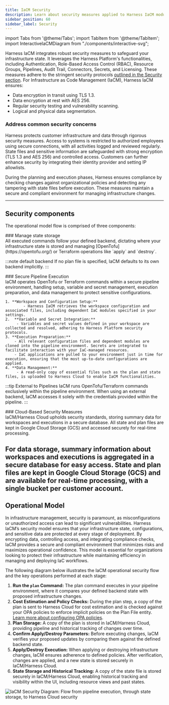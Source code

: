 ```yaml
---
title: IaCM Security
description: Learn about security measures applied to Harness IaCM module.
sidebar_position: 60
sidebar_label: Security
---
```


import Tabs from '@theme/Tabs';
import TabItem from '@theme/TabItem';
import InteractiveIaCMDiagram from "./components/interactive-svg";

Harness IaCM integrates robust security measures to safeguard your infrastructure state. It leverages the Harness Platform's functionalities, including Authentication, Role-Based Access Control (RBAC), Resource Groups, Pipelines, Audit Trail, Connectors, Secrets, and Licensing. These measures adhere to the stringent security protocols [outlined in the Security section](https://www.harness.io/security). For Infrastructure as Code Management (IaCM), Harness IaCM ensures:

- Data encryption in transit using TLS 1.3.
- Data encryption at rest with AES 256.
- Regular security testing and vulnerability scanning.
- Logical and physical data segmentation.

### Address common security concerns

Harness protects customer infrastructure and data through rigorous security measures. Access to systems is restricted to authorized employees using secure connections, with all activities logged and reviewed regularly. State files and sensitive information are safeguarded with strong encryption (TLS 1.3 and AES 256) and controlled access. Customers can further enhance security by integrating their identity provider and setting IP allowlists.

During the planning and execution phases, Harness ensures compliance by checking changes against organizational policies and detecting any tampering with state files before execution. These measures maintain a secure and compliant environment for managing infrastructure changes.

--- 
## Security components
The operational model flow is comprised of three components:
<Tabs>
<TabItem value="Manage state storage">
<div style={{ display: "none" }}>
### Manage state storage
</div>
All executed commands follow your defined backend, dictating where your infrastructure state is stored and managing [OpenTofu](https://opentofu.org/) or Terraform operations like `apply` and `destroy`.

:::note default backend
If no plan file is specified, IaCM defaults to its own backend implicitly.
:::

</TabItem>
<TabItem value="Secure Pipeline Execution">
<div style={{ display: "none" }}>
### Secure Pipeline Execution
</div>
IaCM operates OpenTofu or Terraform commands within a secure pipeline environment, handling setup, variable and secret management, execution preparation, and data management to protect sensitive configurations.

	1. **Workspace and Configuration Setup:**
            - Harness IaCM retrieves the workspace configuration and associated files, including dependent IaC modules specified in your settings.
	2.  **Variable and Secret Integration:**
	     - Variables and secret values defined in your workspace are collected and resolved, adhering to Harness Platform security protocols.
	3. **Execution Preparation:**
	    - All relevant configuration files and dependent modules are cloned into the pipeline environment. Secrets are integrated to facilitate interaction with your IaC-managed resources.
	    - IaC applications are pulled to your environment just in time for execution, ensuring that the most up-to-date configurations are applied.
	4. **Data Management:**
	     - A read-only copy of essential files such as the plan and state files, is uploaded to Harness Cloud to enable IaCM functionalities.

:::tip External to Pipelines
IaCM runs OpenTofu/Terraform commands exclusively within the pipeline environment. When using an external backend, IaCM accesses it solely with the credentials provided within the pipeline.
:::
</TabItem>
<TabItem value="Cloud-Based Security Measures">
<div style={{ display: "none" }}>
### Cloud-Based Security Measures
</div>
IaCM/Harness Cloud upholds security standards, storing summary data for workspaces and executions in a secure database. All state and plan files are kept in Google Cloud Storage (GCS) and accessed securely for real-time processing.

For data storage, summary information about workspaces and executions is aggregated in a secure database for easy access. State and plan files are kept in Google Cloud Storage (GCS) and are available for real-time processing, with a single bucket per customer account.
</TabItem>
</Tabs>
---

## Operational Model
In infrastructure management, security is paramount, as misconfigurations or unauthorized access can lead to significant vulnerabilities. Harness IaCM’s security model ensures that your infrastructure state, configurations, and sensitive data are protected at every stage of deployment. By encrypting data, controlling access, and integrating compliance checks, IaCM provides a secure and compliant environment that minimizes risks and maximizes operational confidence. This model is essential for organizations looking to protect their infrastructure while maintaining efficiency in managing and deploying IaC workflows.

The following diagram below illustrates the IaCM operational security flow and the key operations performed at each stage:

1. **Run the `plan` Command:** The plan command executes in your pipeline environment, where it compares your defined backend state with proposed infrastructure changes.
2. **Cost Estimation and Policy Checks:** During the plan step, a copy of the plan is sent to Harness Cloud for cost estimation and is checked against your OPA policies to enforce implicit policies on the Plan File entity. [Learn more about configuring OPA policies](https://developer.harness.io/docs/infra-as-code-management/project-setup/opa-workspace/).
3. **Plan Storage:** A copy of the plan is stored in IaCM/Harness Cloud, providing pipeline and historical tracking of changes over time.
4. **Confirm Apply/Destroy Parameters:** Before executing changes, IaCM verifies your proposed updates by comparing them against the defined backend state.
5. **Apply/Destroy Execution:** When applying or destroying infrastructure changes, IaCM ensures adherence to defined policies. After verification, changes are applied, and a new state is stored securely in IaCM/Harness Cloud.
6. **State Storage and Historical Tracking:** A copy of the state file is stored securely in IaCM/Harness Cloud, enabling historical tracking and visibility within the UI, including resource views and past states.

![IaCM Security Diagram: Flow from pipeline execution, through state storage, to Harness Cloud security](/iacm-security.svg)